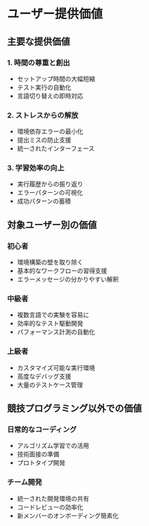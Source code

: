 # ユーザー提供価値

## 主要な提供価値

### 1. 時間の尊重と創出
- セットアップ時間の大幅短縮
- テスト実行の自動化
- 言語切り替えの即時対応

### 2. ストレスからの解放
- 環境依存エラーの最小化
- 提出ミスの防止支援
- 統一されたインターフェース

### 3. 学習効率の向上
- 実行履歴からの振り返り
- エラーパターンの可視化
- 成功パターンの蓄積

## 対象ユーザー別の価値

### 初心者
- 環境構築の壁を取り除く
- 基本的なワークフローの習得支援
- エラーメッセージの分かりやすい解釈

### 中級者
- 複数言語での実験を容易に
- 効率的なテスト駆動開発
- パフォーマンス計測の自動化

### 上級者
- カスタマイズ可能な実行環境
- 高度なデバッグ支援
- 大量のテストケース管理

## 競技プログラミング以外での価値

### 日常的なコーディング
- アルゴリズム学習での活用
- 技術面接の準備
- プロトタイプ開発

### チーム開発
- 統一された開発環境の共有
- コードレビューの効率化
- 新メンバーのオンボーディング簡素化